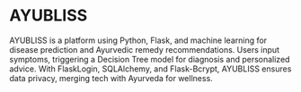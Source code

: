 # AYUBLISS
AYUBLISS is a platform using Python, Flask, and machine learning for disease prediction and Ayurvedic remedy recommendations. Users input symptoms, triggering a Decision Tree model for diagnosis and personalized advice. With FlaskLogin, SQLAlchemy, and Flask-Bcrypt, AYUBLISS ensures data privacy, merging tech with Ayurveda for wellness.
